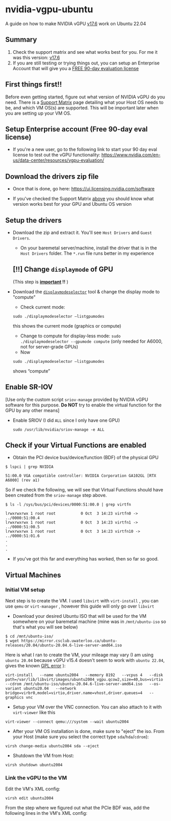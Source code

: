 # nvidia-vgpu-ubuntu

A guide on how to make NVIDIA vGPU [v17.6](https://docs.nvidia.com/vgpu/17.0/) work on Ubuntu 22.04

## Summary
1) Check the support matrix and see what works best for you. For me it was this version: [v17.6](https://docs.nvidia.com/vgpu/17.0/product-support-matrix/index.html#abstract__ubuntu)
2) If you are still testing or trying things out, you can setup an Enterprise Account that will give you a [FREE 90-day evaluation license](https://www.nvidia.com/en-us/data-center/resources/vgpu-evaluation/)
## First things first!!
Before even getting started, figure out what version of NVIDIA vGPU do you need. There is a [Support Matrix](https://docs.nvidia.com/vgpu/15.0/product-support-matrix/index.html#abstract__ubuntu) page detailing what your Host OS needs to be, and which VM OS(s) are supported. This will be important later when you are setting up your VM OS.

## Setup Enterprise account (**Free** 90-day eval license)
- If you're a new user, go to the following link to start your 90 day eval license to test out the vGPU functionality: https://www.nvidia.com/en-us/data-center/resources/vgpu-evaluation/

## Download the drivers zip file
- Once that is done, go here: https://ui.licensing.nvidia.com/software

- If you've checked the Support Matrix [above](#first-things-first) you should know what version works best for your GPU and Ubuntu OS version

## Setup the drivers
- Download the zip and extract it. You'll see `Host Drivers` and `Guest Drivers`.
  - On your baremetal server/machine, install the driver that is in the `Host Drivers` folder. The `*.run` file runs better in my experience
  
  ## [!!] Change `displaymode` of GPU
  (This step is <ins>**important</ins> !!** )
- Download the [`displaymodeselector`](https://developer.nvidia.com/displaymodeselector) tool & change the display mode to "compute"
        
    - Check current mode: 
    ```
    sudo ./displaymodeselector —listgpumodes
    ``` 
    this shows the current mode (graphics or compute)
    - Change to compute for display-less mode: `sudo ./displaymodeselector --gpumode compute` (only needed for A6000, not for server-grade GPUs)
    - Now 
    ```
    sudo ./displaymodeselector —listgpumodes
    ```
     shows “compute”

## Enable SR-IOV
[Use only the custom script `sriov-manage` provided by NVIDIA vGPU software for this purpose. **Do NOT** try to enable the virtual function for the GPU by any other means]
- Enable SRIOV (I did `ALL` since I only have one GPU) 
    ```
    sudo /usr/lib/nvidia/sriov-manage -e ALL
    ```

## Check if your Virtual Functions are enabled
- Obtain the PCI device bus/device/function (BDF) of the physical GPU
```
$ lspci | grep NVIDIA

51:00.0 VGA compatible controller: NVIDIA Corporation GA102GL [RTX A6000] (rev a1)
``` 
So if we check the following, we will see that Virtual Functions should have been created from the `sriov-manage` step above.

```
$ ls -l /sys/bus/pci/devices/0000:51:00.0 | grep virtfn

lrwxrwxrwx 1 root root           0 Oct  3 14:23 virtfn0 -> ../0000:51:00.4
lrwxrwxrwx 1 root root           0 Oct  3 14:23 virtfn1 -> ../0000:51:00.5
lrwxrwxrwx 1 root root           0 Oct  3 14:23 virtfn10 -> ../0000:51:01.6
.
.
.
```

- If you've got this far and everything has worked, then so far so good.

## Virtual Machines
### Initial VM setup
Next step is to create the VM. I used `libvirt` with `virt-install` , you can use `qemu` or `virt-manager` , however this guide will only go over `libvirt`

- Download your desired Ubuntu ISO that will be used for the VM somewhere on your baremetal machine (mine was in `/mnt/ubuntu-iso` so that's what you will see below)
```
$ cd /mnt/ubuntu-iso/
$ wget https://mirror.csclub.uwaterloo.ca/ubuntu-releases/20.04/ubuntu-20.04.6-live-server-amd64.iso
```
Here is what I ran to create the VM, your mileage may vary (I am using `ubuntu 20.04` because vGPU v15.4 doesn't seem to work with `ubuntu 22.04`, gives the known [GPL error](https://www.cs.toronto.edu/~jhancock/wlog/?p=328) ):

```
virt-install   --name ubuntu2004   --memory 8192   --vcpus 4   --disk path=/var/lib/libvirt/images/ubuntu2004_vgpu.qcow2,size=40,bus=virtio   --cdrom /mnt/ubuntu-iso/ubuntu-20.04.6-live-server-amd64.iso   --os-variant ubuntu20.04   --network bridge=virbr0,model=virtio,driver.name=vhost,driver.queues=4   --graphics vnc
```

- Setup your VM over the VNC connection. You can also attach to it with `virt-viewer` like this 
```
virt-viewer --connect qemu:///system --wait ubuntu2004
```

- After your VM OS installation is done, make sure to "eject" the iso. From your Host (make sure you select the correct type `sda`/`hda`/`cdrom`):
```
virsh change-media ubuntu2004 sda --eject
```

- Shutdown the VM from Host:
```
virsh shutdown ubuntu2004
```
### Link the vGPU to the VM
Edit the VM's XML config:
```
virsh edit ubuntu2004
```
From the step where we figured out what the PCIe BDF was, add the following lines in the VM's XML config:
```

```
